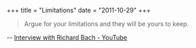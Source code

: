 +++
title = "Limitations"
date = "2011-10-29"
+++

> Argue for﻿ your limitations and they will be yours to keep.

-- [Interview with Richard Bach - YouTube](http://www.youtube.com/watch?v=7JjFn2kMrbM)

